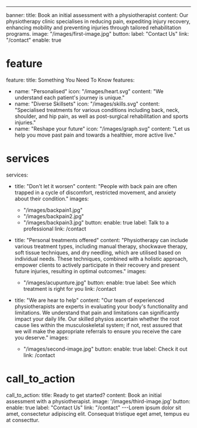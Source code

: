 ---
banner:
  title: Book an initial assessment with a physiotherapist
  content: Our physiotherapy clinic specialises in reducing pain, expediting injury recovery, enhancing mobility and preventing injuries through tailored rehabilitation programs.
  image: "/images/first-image.jpg"
  button:
    label: "Contact Us"
    link: "/contact"
    enable: true

# feature
feature: 
  title: Something You Need To Know
  features:
  - name: "Personalised"
    icon: "/images/heart.svg"
    content: "We understand each patient's journey is unique."
  - name: "Diverse Skillsets"
    icon: "/images/skills.svg"
    content: "Specialised treatments for various conditions including back, neck, shoulder, and hip pain, as well as post-surgical rehabilitation and sports injuries."
  - name: "Reshape your future"
    icon: "/images/graph.svg"
    content: "Let us help you move past pain and towards a healthier, more active live."

# services
services:
  - title: "Don't let it worsen"
    content: "People with back pain are often trapped in a cycle of discomfort, restricted movement, and anxiety about their condition."
    images:
      - "/images/backpain1.jpg"
      - "/images/backpain2.jpg"
      - "/images/backpain3.jpg"
    button:
      enable: true
      label: Talk to a professional
      link: /contact

  - title: "Personal treatments offered"
    content: "Physiotherapy can include various treatment types, including manual therapy, shockwave therapy, soft tissue techniques, and dry needling, which are utilised based on individual needs. These techniques, combined with a holistic approach, empower clients to actively participate in their recovery and present future injuries, resulting in optimal outcomes."
    images: 
      - "/images/acupunture.jpg"
    button:
      enable: true
      label: See which treatment is right for you
      link: /contact
  
  - title: "We are hear to help"
    content: "Our team of experienced physiotherapists are experts in evaluating your body's functionality and limitations. We understand that pain and limitations can significantly impact your daily life. Our skilled physios ascertain whether the root cause lies within the musculoskeletal system; if not, rest assured that we will make the appropriate referrals to ensure you receive the care you deserve."
    images:
      - "/images/second-image.jpg"
    button:
      enable: true
      label: Check it out
      link: /contact

# call_to_action
call_to_action:
  title: Ready to get started?
  content: Book an initial assessment with a physiotherapist.
  image: '/images/third-image.jpg'
  button:
    enable: true
    label: "Contact Us"
    link: "/contact"
---Lorem ipsum dolor sit amet, consectetur adipiscing elit. Consequat tristique eget amet, tempus eu at consecttur.